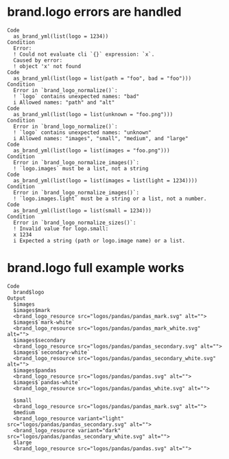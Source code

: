 # brand.logo errors are handled

    Code
      as_brand_yml(list(logo = 1234))
    Condition
      Error:
      ! Could not evaluate cli `{}` expression: `x`.
      Caused by error:
      ! object 'x' not found
    Code
      as_brand_yml(list(logo = list(path = "foo", bad = "foo")))
    Condition
      Error in `brand_logo_normalize()`:
      ! `logo` contains unexpected names: "bad"
      i Allowed names: "path" and "alt"
    Code
      as_brand_yml(list(logo = list(unknown = "foo.png")))
    Condition
      Error in `brand_logo_normalize()`:
      ! `logo` contains unexpected names: "unknown"
      i Allowed names: "images", "small", "medium", and "large"
    Code
      as_brand_yml(list(logo = list(images = "foo.png")))
    Condition
      Error in `brand_logo_normalize_images()`:
      ! `logo.images` must be a list, not a string
    Code
      as_brand_yml(list(logo = list(images = list(light = 1234))))
    Condition
      Error in `brand_logo_normalize_images()`:
      ! `logo.images.light` must be a string or a list, not a number.
    Code
      as_brand_yml(list(logo = list(small = 1234)))
    Condition
      Error in `brand_logo_normalize_sizes()`:
      ! Invalid value for logo.small:
      x 1234
      i Expected a string (path or logo.image name) or a list.

# brand.logo full example works

    Code
      brand$logo
    Output
      $images
      $images$mark
      <brand_logo_resource src="logos/pandas/pandas_mark.svg" alt="">
      $images$`mark-white`
      <brand_logo_resource src="logos/pandas/pandas_mark_white.svg" alt="">
      $images$secondary
      <brand_logo_resource src="logos/pandas/pandas_secondary.svg" alt="">
      $images$`secondary-white`
      <brand_logo_resource src="logos/pandas/pandas_secondary_white.svg" alt="">
      $images$pandas
      <brand_logo_resource src="logos/pandas/pandas.svg" alt="">
      $images$`pandas-white`
      <brand_logo_resource src="logos/pandas/pandas_white.svg" alt="">
      
      $small
      <brand_logo_resource src="logos/pandas/pandas_mark.svg" alt="">
      $medium
      <brand_logo_resource variant="light" src="logos/pandas/pandas_secondary.svg" alt="">
      <brand_logo_resource variant="dark" src="logos/pandas/pandas_secondary_white.svg" alt="">
      $large
      <brand_logo_resource src="logos/pandas/pandas.svg" alt="">

